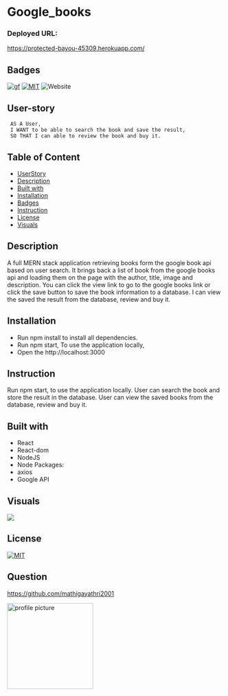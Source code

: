 # Google_books

### Deployed URL:
https://protected-bayou-45309.herokuapp.com/

## Badges
[![gf](https://img.shields.io/github/followers/mathigayathri2001?style=social)](https://img.shields.io/github/followers/mathigayathri2001?style=social)
[![MIT](https://img.shields.io/npm/l/isc?color=Blue&style=plastic)](https://img.shields.io/npm/l/isc?color=Blue&style=plastic)
![Website](https://img.shields.io/website?down_color=grey&down_message=down&up_color=green&up_message=up&url=https%3A%2F%2Fmathigayathri2001.github.io%2Fportfolio_2%2F)
## User-story
```
 AS A User, 
 I WANT to be able to search the book and save the result, 
 SO THAT I can able to review the book and buy it.

```

## Table of Content 
   * [UserStory](#Userstory)
   * [Description](#description)
   * [Built with](#built-with)
   * [Installation](#installation)
   * [Badges](#badges)
   * [Instruction](#instruction)
   * [License](#license)
   * [Visuals](#visuals)

## Description
A full MERN stack application retrieving books form the google book api based on user search.
It brings back a list of book from the google books api and  loading them on the page with the author, title, image and description. You can click the view link to go to the google books link or click the save button to save the book information to a database. I can view the saved the result from the database,  review and buy it.


## Installation
* Run npm install to install all dependencies. 
* Run npm start, To use the application locally, 
* Open the  http://localhost:3000 

## Instruction
Run npm start, to use the application locally. User can search the book and store the result in the database. User can view the saved books from the  database, review and buy it. 

## Built with
* React
* React-dom
* NodeJS
* Node Packages:
* axios
* Google API


## Visuals
![](Demo/demo.gif)



## License
[![MIT](https://img.shields.io/npm/l/isc?color=Blue&style=plastic)](https://img.shields.io/npm/l/isc?color=Blue&style=plastic)

## Question
https://github.com/mathigayathri2001

  <img src= "https://avatars1.githubusercontent.com/u/60233461?v=4" alt = "profile picture" width = "200"/>

 